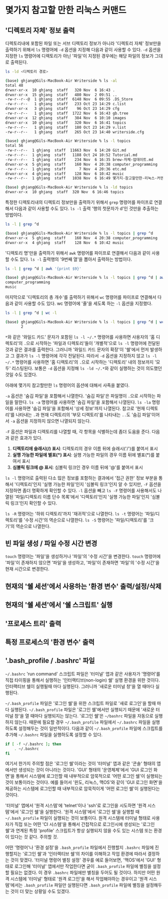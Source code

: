 # 몇가지 참고할 만한 리눅스 커맨드

## '디렉토리 자체' 정보 출력

디렉토리내에 포함된 파일 또는 서브 디렉토리 정보가 아니라 '디렉토리 자체' 정보만을 출력하기 위해서 `ls` 명령어에 `-d` 옵션을 지정해 다음과 같이
사용할 수 있다. `-d` 옵션을 지정한 `ls` 명령어에 디렉토리가 아닌 '파일'이 지정된 경우에는 해당 파일의 정보가 그대로 출력된다.

```bash
ls -ld <디렉토리 경로>
```

```bash
(base) ghjang@Gils-MacBook-Air Writerside % ls -al
total 48
drwxr-xr-x  10 ghjang  staff   320 Nov  6 16:43 .
drwxr-xr-x  15 ghjang  staff   480 Nov  2 09:51 ..
-rw-r--r--@  1 ghjang  staff  6148 Nov  6 09:55 .DS_Store
-rw-r--r--   1 ghjang  staff   233 Oct 23 14:29 c.list
drwxr-xr-x   3 ghjang  staff    96 Oct 23 14:29 cfg
-rw-r--r--   1 ghjang  staff  1722 Nov  6 16:43 gb.tree
drwxr-xr-x  12 ghjang  staff   384 Nov  6 10:10 images
drwxr-xr-x  10 ghjang  staff   320 Nov  6 16:41 topics
-rw-r--r--   1 ghjang  staff   180 Oct 23 14:29 v.list
-rw-r--r--   1 ghjang  staff   265 Oct 23 14:40 writerside.cfg

(base) ghjang@Gils-MacBook-Air Writerside % ls -l topics
total 56
-rw-r--r--  1 ghjang  staff  11663 Nov  6 14:20 Git.md
-rw-r--r--  1 ghjang  staff   1188 Oct 24 10:52 Tutorial.md
-rw-r--r--  1 ghjang  staff    234 Nov  6 16:35 brew-자체-업데이트.md
drwxr-xr-x  5 ghjang  staff    160 Nov  4 20:38 computer_programming
-rw-r--r--  1 ghjang  staff      7 Nov  4 20:36 etc.md
drwxr-xr-x  4 ghjang  staff    128 Nov  6 10:42 music
-rw-r--r--  1 ghjang  staff   1038 Nov  6 16:49 몇가지-참고할만한-리눅스-커맨드.md

(base) ghjang@Gils-MacBook-Air Writerside % ls -ld topics
drwxr-xr-x  10 ghjang  staff  320 Nov  6 16:46 topics
```

특정한 디렉토리내의 디렉토리 정보만을 출력하기 위해서 `grep` 명령어를 파이프로 연결해서 다음과 같이 사용할 수도 있다. `ls -l` 출력 '행의 첫문자가 d'인
것만을 추출하는 방법이다.

```bash
ls -l | grep ^d
```

```bash
(base) ghjang@Gils-MacBook-Air Writerside % ls -l topics | grep ^d
drwxr-xr-x  5 ghjang  staff    160 Nov  4 20:38 computer_programming
drwxr-xr-x  4 ghjang  staff    128 Nov  6 10:42 music
```

'디렉토리 명'만을 출력하기 위해서 `awk` 명령어를 파이프로 연결해서 다음과 같이 사용할 수도 있다. `ls -l` 출력행의 '9번째 열'을 뽑아서 출력하는 방법이다.

```bash
ls -l | grep ^d | awk '{print $9}'
```

```bash
(base) ghjang@Gils-MacBook-Air Writerside % ls -l topics | grep ^d | awk '{print $9}'
computer_programming
music
```

마지막으로 '디렉토리의 총 개수'를 출력하기 위해서 `wc` 명령어를 파이프로 연결해서 다음과 같이 사용할 수도 있다. wc 명령어에 '줄'을 세도록 하는
`-l` 옵션을 지정했다.

```bash
ls -l | grep ^d | wc -l
```

```bash
(base) ghjang@Gils-MacBook-Air Writerside % ls -l topics | grep ^d | wc -l
       2
```

`*`와 같은 '와일드 카드' 문자가 포함된 `ls -l ~/.*` 명령어를 사용하면 사용자의 '홈 디렉토리'의 `.`으로 시작하는 '파일과 디렉토리'들이 '개별적'으로
`ls -l` 명령어에 전달된 것과 같은 결과를 출력한다. 그러니까 '와일드 카드 문자의 확장'이 '쉘'에서 먼저 발생하고 그 결과가 `ls -l` 명령어에 각각
전달된다. 따라서 `-d` 옵션을 지정하지 않고 `ls -l ~/.*` 명령어를 사용하면 '홈 디렉토리'의 `.`으로 시작하는 '디렉토리' 내의 정보까지 '모두'
리스팅된다. 보통은 `-d` 옵션을 지정해 `ls -ld ~/.*`와 같이 실행하는 것이 의도했던 것일 수도 있겠다.

아래에 몇가지 참고할만한 `ls` 명령어의 옵션에 대해서 사족을 붙였다.

`-a` 옵션은 '숨김 파일'을 포함해서 나열한다. '숨김 파일'은 파일명이 `.`으로 시작하는 파일을 말한다. `ls -a` 명령어를 사용하면 '숨김 파일'을 포함해서
나열된다. `ls -la` 명령어를 사용하면 '숨김 파일'을 포함해서 '상세 정보'까지 나열된다. 참고로 '현재 디렉토리'를 나타내는 `.`과 현재 디렉토리의
'부모 디렉토리'를 나타내는 `..`도 '숨김 파일'이어서 `-a` 옵션을 지정하지 않으면 나열되지 않는다.

`-F` 옵션은 파일과 디렉토리를 나열할 때, 각 항목을 식별하는데 좀더 도움을 준다. 다음과 같은 효과가 있다.

  1. **디렉토리에 슬래시(/) 표시**: 디렉토리의 경우 이름 뒤에 슬래시('/')를 붙여서 표시
  2. **실행 가능한 파일에 별표(*) 표시**: 실행 가능한 파일의 경우 이름 뒤에 별표(*)를 붙여서 표시
  3. **심볼릭 링크에 @ 표시**: 심볼릭 링크인 경우 이름 뒤에 '@'를 붙여서 표시

`ls -l` 명령어로 출력된 다소 많은 정보를 포함하는 결과에서 '접근 권한' 정보 부분을 통해서 '디렉토리'인지 '실행 가능한 파일'인지 '심볼릭 링크'인지
알 수 있지만, `-F` 옵션을 지정하면 좀더 명확하게 확인할 수 있다. `-l` 옵션을 빼고 `ls -F` 명령어를 사용해서도 나열된 '파일/디렉토리 이름 단수 목록'에서
'디렉토리'인지 '실행 가능한 파일'인지 '심볼릭 링크'인지 확인할 수 있다.

`ls -R` 명령어는 '하위 디렉토리'까지 '재귀적'으로 나열한다. `ls -t` 명령어는 '파일/디렉토리'를 '수정 시간'의 역순으로 나열한다. `ls -S` 명령어는
'파일/디렉토리'를 '크기'의 역순으로 나열한다.

## 빈 파일 생성 / 파일 수정 시간 변경

`touch` 명령어는 '파일'을 생성하거나 '파일'의 '수정 시간'을 변경한다. `touch` 명령어에 '파일'이 존재하지 않으면 '파일'을 생성하고, '파일'이
존재하면 '파일'의 '수정 시간'을 현재 시간으로 변경한다.

## 현재의 '쉘 세션'에서 사용하는 '환경 변수' 출력/설정/삭제

## 현재의 '쉘 세션'에서 '쉘 스크립트' 실행

## '프로세스 트리' 출력

## 특정 프로세스의 '환경 변수' 출력

## '.bash_profile / .bashrc' 파일

`~/.bashrc` 'run command' 스크립트 파일은 '터미널' 앱과 같은 사용자가 '명령어'를 직접 타이핑을 통해서 실행하는 '인터랙티브(non-login) 쉘'
실행 환경을 위한 것이다. 인터랙티브 쉘이 실행될때 마다 실행된다. 그러니까 '새로운 터미널 창'을 열 때마다 실행된다.

`~/.bash_profile` 파일은 '로그인 쉘'을 위한 스크립트 파일로 '새로 로그인'을 할때 마다 실행된다. `~/.bash_profile` 파일은 '로그인 쉘'에서만
실행되기 때문에 '새로운 터미널 창'을 열 때마다 실행되지는 않는다. '로그인 쉘'은 `~/bashrc` 파일을 자동으로 실행하지 않는다. 때문에 필요할 경우
`~/.bash_profile` 파일에서 `~/.bashrc` 파일을 실행하도록 설정해두는 것이 일반적이다. 다음과 같이 `~/.bash_profile` 파일에 스크립트를 추가해
`~/.bashrc` 파일을 실행하도록 설정할 수 있다.

```bash
if [ -f ~/.bashrc ]; then
    . ~/.bashrc
fi
```

여기서 한가지 주의할 점은 '로그인 쉘'이라는 것이 '터미널' 앱과 같은 '콘솔' 형태의 앱에서만 생성되는 것이 아니라는 것이다. 'GUI' 형태의 '운영체제'에서
'GUI 로그인 화면'을 통해서 시스템에 로그인할 때 내부적으로 암묵적으로 '어떤 로그인 쉘'이 실행되는 것이 보통이라는 것이다. 예를 들어서 '윈도, 리눅스,
맥OS'와 같이 'GUI 로그인 화면'을 제공하는 시스템에 로그인할 때 내부적으로 암묵적이게 '어떤 로그인 쉘'이 실행된다는 것이다.

'터미널' 앱에서 '원격 시스템'에 'telnet'이나 'ssh'로 로그인을 시도하면 '원격 시스템'에서 '로그인 쉘'을 실행한다. '원격 시스템'에서 '로그인 쉘'을
실행할 때 `~/.bash_profile` 파일이 실행되는 것이 보통이다. 원격 시스템에 터미널 형태로 사용자가 직접 또는 어떤 'CI 시스템'을 통해서 간접적으로
로그인시에 생성되는 '로그인 쉘'과 연계된 특정 'profile' 스크립트가 항상 실행되지 않을 수도 있는 시스템 또는 환경이 있다는 것 같다. 주의할 것.

어떤 '명령어'나 '환경 설정'을 `.bash_profile` 파일에서 진행할지 `.bashrc` 파일에 진행할지는 '로그인 쉘'과 '인터랙티브 쉘'의 차이를 이해하고
작업 환경에 따라서 결정하는 것이 맞겠다. '터미널 명령어 별칭 설정' 경우를 예로 들어보면, '맥OS'에서 'GUI' 형태로 로그인해 '터미널' 앱에서만 작업한다면
굳이 `.bash_profile` 파일에 별칭을 설정할 필요는 없겠다. 이 경우 `.bashrc` 파일에만 별칭을 두어도 될 것이다. 하지만 어떤 원격 시스템에 '터미널'
형태로 '원격 로그인'을 해서 작업해야하는 경우이고 '원격 시스템'에서는 `.bash_profile` 파일만 실행된다면 `.bash_profile` 파일에 별칭을 설정해두는
것이 더 맞는 상황일 수도 있겠다.
